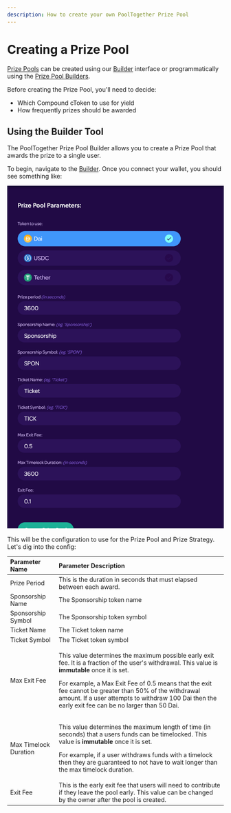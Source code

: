 ```yaml
---
description: How to create your own PoolTogether Prize Pool
---
```


# Creating a Prize Pool

[Prize Pools](../contracts/prize-pool/) can be created using our [Builder](https://builder.pooltogether.com/) interface or programmatically using the [Prize Pool Builders](../contracts/builders.md).

Before creating the Prize Pool, you'll need to decide:

* Which Compound cToken to use for yield
* How frequently prizes should be awarded

## Using the Builder Tool

The PoolTogether Prize Pool Builder allows you to create a Prize Pool that awards the prize to a single user.

To begin, navigate to the [Builder](https://builder.pooltogether.com).  Once you connect your wallet, you should see something like:

![](../.gitbook/assets/screen-shot-2020-07-28-at-1.26.44-pm.png)

This will be the configuration to use for the Prize Pool and Prize Strategy.  Let's dig into the config:

<table>
  <thead>
    <tr>
      <th style="text-align:left">Parameter Name</th>
      <th style="text-align:left">Parameter Description</th>
    </tr>
  </thead>
  <tbody>
    <tr>
      <td style="text-align:left">Prize Period</td>
      <td style="text-align:left">This is the duration in seconds that must elapsed between each award.</td>
    </tr>
    <tr>
      <td style="text-align:left">Sponsorship Name</td>
      <td style="text-align:left">The Sponsorship token name</td>
    </tr>
    <tr>
      <td style="text-align:left">Sponsorship Symbol</td>
      <td style="text-align:left">The Sponsorship token symbol</td>
    </tr>
    <tr>
      <td style="text-align:left">Ticket Name</td>
      <td style="text-align:left">The Ticket token name</td>
    </tr>
    <tr>
      <td style="text-align:left">Ticket Symbol</td>
      <td style="text-align:left">The Ticket token symbol</td>
    </tr>
    <tr>
      <td style="text-align:left">Max Exit Fee</td>
      <td style="text-align:left">
        <p>This value determines the maximum possible early exit fee. It is a fraction
          of the user&apos;s withdrawal. This value is <b>immutable</b> once it is
          set.</p>
        <p></p>
        <p>For example, a Max Exit Fee of 0.5 means that the exit fee cannot be greater
          than 50% of the withdrawal amount. If a user attempts to withdraw 100 Dai
          then the early exit fee can be no larger than 50 Dai.</p>
      </td>
    </tr>
    <tr>
      <td style="text-align:left">Max Timelock Duration</td>
      <td style="text-align:left">
        <p>This value determines the maximum length of time (in seconds) that a users
          funds can be timelocked. This value is <b>immutable</b> once it is set.</p>
        <p></p>
        <p>For example, if a user withdraws funds with a timelock then they are guaranteed
          to not have to wait longer than the max timelock duration.</p>
      </td>
    </tr>
    <tr>
      <td style="text-align:left">Exit Fee</td>
      <td style="text-align:left">This is the early exit fee that users will need to contribute if they
        leave the pool early. This value can be changed by the owner after the
        pool is created.</td>
    </tr>
  </tbody>
</table>



